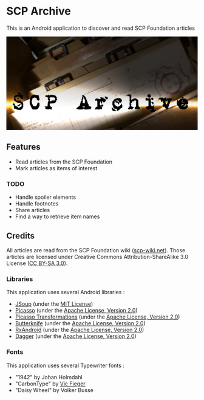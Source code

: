 # SCP Archive

This is an Android application to discover and read SCP Foundation articles

![Feature graphic](https://github.com/xgouchet/SCPArchive/raw/master/graph/feature.png)

## Features

 - Read articles from the SCP Foundation
 - Mark articles as items of interest

### TODO

 - Handle spoiler elements
 - Handle footnotes
 - Share articles
 - Find a way to retrieve item names

## Credits

All articles are read from the SCP Foundation wiki ([scp-wiki.net](http://www.scp-wiki.net/)). 
Those articles are licensed under Creative Commons Attribution-ShareAlike 3.0 
License ([CC BY-SA 3.0](https://creativecommons.org/licenses/by-sa/3.0/)). 

### Libraries

This application uses several Android libraries : 

 - [JSoup](https://jsoup.org/) (under the [MIT License](https://opensource.org/licenses/MIT))
 - [Picasso](http://square.github.io/picasso/) (under the [Apache License, Version 2.0](https://opensource.org/licenses/Apache-2.0))
 - [Picasso Transformations](https://github.com/wasabeef/picasso-transformations) (under the [Apache License, Version 2.0](https://opensource.org/licenses/Apache-2.0))
 - [Butterknife](http://jakewharton.github.io/butterknife/) (under the [Apache License, Version 2.0](https://opensource.org/licenses/Apache-2.0))
 - [RxAndroid](https://github.com/ReactiveX/RxAndroid) (under the [Apache License, Version 2.0](https://opensource.org/licenses/Apache-2.0))
 - [Dagger](https://google.github.io/dagger/) (under the [Apache License, Version 2.0](https://opensource.org/licenses/Apache-2.0))
 
### Fonts

This application uses several Typewriter fonts : 

 - "1942" by Johan Holmdahl
 - "CarbonType" by [Vic Fieger](http://vicfieger.tumblr.com/tagged/vic-fieger-font)
 - "Daisy Wheel" by Volker Busse